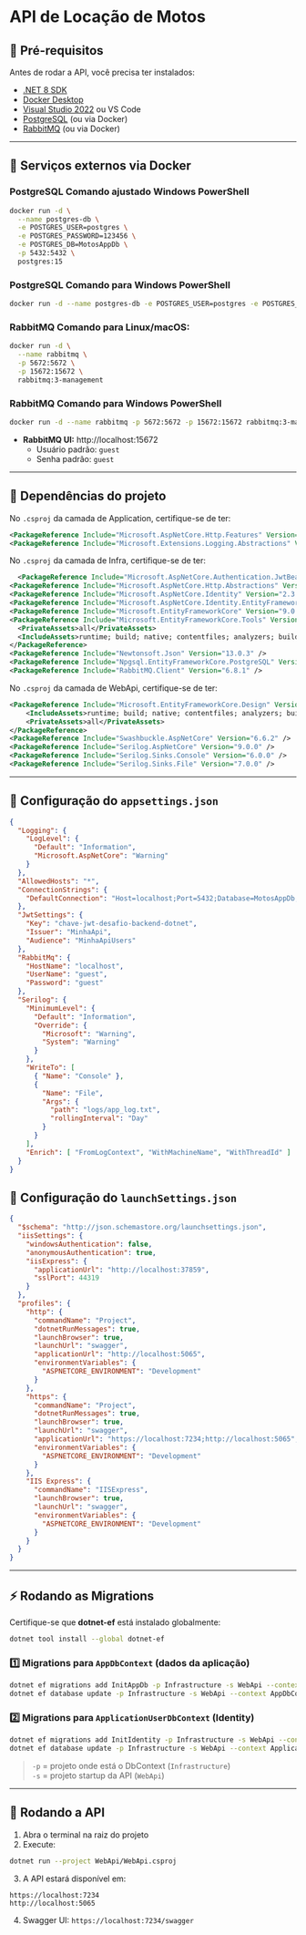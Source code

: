 # API de Locação de Motos

## 📌 Pré-requisitos

Antes de rodar a API, você precisa ter instalados:

- [.NET 8 SDK](https://dotnet.microsoft.com/en-us/download/dotnet/8.0)  
- [Docker Desktop](https://www.docker.com/products/docker-desktop)  
- [Visual Studio 2022](https://visualstudio.microsoft.com/) ou VS Code  
- [PostgreSQL](https://www.postgresql.org/) (ou via Docker)  
- [RabbitMQ](https://www.rabbitmq.com/download.html) (ou via Docker)

---

## 🐳 Serviços externos via Docker

### PostgreSQL Comando ajustado Windows PowerShell
```bash
docker run -d \
  --name postgres-db \
  -e POSTGRES_USER=postgres \
  -e POSTGRES_PASSWORD=123456 \
  -e POSTGRES_DB=MotosAppDb \
  -p 5432:5432 \
  postgres:15
```

### PostgreSQL Comando para Windows PowerShell
```bash
docker run -d --name postgres-db -e POSTGRES_USER=postgres -e POSTGRES_PASSWORD=123456 -e POSTGRES_DB=MotosAppDb -p 5432:5432 postgres:15
```

### RabbitMQ Comando para Linux/macOS:
```bash
docker run -d \
  --name rabbitmq \
  -p 5672:5672 \
  -p 15672:15672 \
  rabbitmq:3-management
```
### RabbitMQ Comando para Windows PowerShell
```bash
docker run -d --name rabbitmq -p 5672:5672 -p 15672:15672 rabbitmq:3-management
```

- **RabbitMQ UI:** http://localhost:15672  
  - Usuário padrão: `guest`  
  - Senha padrão: `guest`  

---

## 🔧 Dependências do projeto

No `.csproj` da camada de Application, certifique-se de ter:

```xml
<PackageReference Include="Microsoft.AspNetCore.Http.Features" Version="2.3.0" />
<PackageReference Include="Microsoft.Extensions.Logging.Abstractions" Version="9.0.8" />
```

No `.csproj` da camada de Infra, certifique-se de ter:

```xml
  <PackageReference Include="Microsoft.AspNetCore.Authentication.JwtBearer" Version="8.0.19" />
<PackageReference Include="Microsoft.AspNetCore.Http.Abstractions" Version="2.3.0" />
<PackageReference Include="Microsoft.AspNetCore.Identity" Version="2.3.1" />
<PackageReference Include="Microsoft.AspNetCore.Identity.EntityFrameworkCore" Version="8.0.19" />
<PackageReference Include="Microsoft.EntityFrameworkCore" Version="9.0.8" />
<PackageReference Include="Microsoft.EntityFrameworkCore.Tools" Version="9.0.8">
  <PrivateAssets>all</PrivateAssets>
  <IncludeAssets>runtime; build; native; contentfiles; analyzers; buildtransitive</IncludeAssets>
</PackageReference>
<PackageReference Include="Newtonsoft.Json" Version="13.0.3" />
<PackageReference Include="Npgsql.EntityFrameworkCore.PostgreSQL" Version="9.0.4" />
<PackageReference Include="RabbitMQ.Client" Version="6.8.1" />
```

No `.csproj` da camada de WebApi, certifique-se de ter:

```xml
<PackageReference Include="Microsoft.EntityFrameworkCore.Design" Version="9.0.8">
	<IncludeAssets>runtime; build; native; contentfiles; analyzers; buildtransitive</IncludeAssets>
	<PrivateAssets>all</PrivateAssets>
</PackageReference>
<PackageReference Include="Swashbuckle.AspNetCore" Version="6.6.2" />
<PackageReference Include="Serilog.AspNetCore" Version="9.0.0" />
<PackageReference Include="Serilog.Sinks.Console" Version="6.0.0" />
<PackageReference Include="Serilog.Sinks.File" Version="7.0.0" />
```

---

## 🔹 Configuração do `appsettings.json`

```json
{
  "Logging": {
    "LogLevel": {
      "Default": "Information",
      "Microsoft.AspNetCore": "Warning"
    }
  },
  "AllowedHosts": "*",
  "ConnectionStrings": {
    "DefaultConnection": "Host=localhost;Port=5432;Database=MotosAppDb;Username=postgres;Password=123456"
  },
  "JwtSettings": {
    "Key": "chave-jwt-desafio-backend-dotnet",
    "Issuer": "MinhaApi",
    "Audience": "MinhaApiUsers"
  },
  "RabbitMq": {
    "HostName": "localhost",
    "UserName": "guest",
    "Password": "guest"
  },
  "Serilog": {
    "MinimumLevel": {
      "Default": "Information",
      "Override": {
        "Microsoft": "Warning",
        "System": "Warning"
      }
    },
    "WriteTo": [
      { "Name": "Console" },
      {
        "Name": "File",
        "Args": {
          "path": "logs/app_log.txt",
          "rollingInterval": "Day"
        }
      }
    ],
    "Enrich": [ "FromLogContext", "WithMachineName", "WithThreadId" ]
  }
}

```
## 🔹 Configuração do `launchSettings.json`

```json
{
  "$schema": "http://json.schemastore.org/launchsettings.json",
  "iisSettings": {
    "windowsAuthentication": false,
    "anonymousAuthentication": true,
    "iisExpress": {
      "applicationUrl": "http://localhost:37859",
      "sslPort": 44319
    }
  },
  "profiles": {
    "http": {
      "commandName": "Project",
      "dotnetRunMessages": true,
      "launchBrowser": true,
      "launchUrl": "swagger",
      "applicationUrl": "http://localhost:5065",
      "environmentVariables": {
        "ASPNETCORE_ENVIRONMENT": "Development"
      }
    },
    "https": {
      "commandName": "Project",
      "dotnetRunMessages": true,
      "launchBrowser": true,
      "launchUrl": "swagger",
      "applicationUrl": "https://localhost:7234;http://localhost:5065",
      "environmentVariables": {
        "ASPNETCORE_ENVIRONMENT": "Development"
      }
    },
    "IIS Express": {
      "commandName": "IISExpress",
      "launchBrowser": true,
      "launchUrl": "swagger",
      "environmentVariables": {
        "ASPNETCORE_ENVIRONMENT": "Development"
      }
    }
  }
}
```
---

## ⚡ Rodando as Migrations

Certifique-se que **dotnet-ef** está instalado globalmente:

```bash
dotnet tool install --global dotnet-ef
```

### 1️⃣ Migrations para `AppDbContext` (dados da aplicação)

```bash
dotnet ef migrations add InitAppDb -p Infrastructure -s WebApi --context AppDbContext
dotnet ef database update -p Infrastructure -s WebApi --context AppDbContext
```

### 2️⃣ Migrations para `ApplicationUserDbContext` (Identity)

```bash
dotnet ef migrations add InitIdentity -p Infrastructure -s WebApi --context ApplicationUserDbContext
dotnet ef database update -p Infrastructure -s WebApi --context ApplicationUserDbContext
```

> `-p` = projeto onde está o DbContext (`Infrastructure`)  
> `-s` = projeto startup da API (`WebApi`)  

---

## 🚀 Rodando a API

1. Abra o terminal na raiz do projeto  
2. Execute:

```bash
dotnet run --project WebApi/WebApi.csproj
```

3. A API estará disponível em:

```
https://localhost:7234
http://localhost:5065
```

4. Swagger UI: `https://localhost:7234/swagger`  



